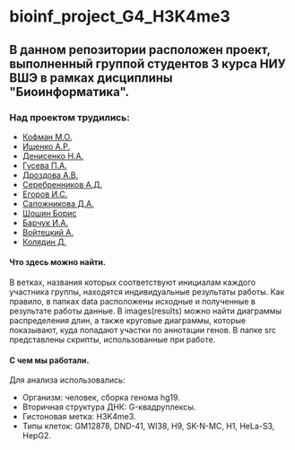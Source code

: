 # bioinf_project_G4_H3K4me3
## В данном репозитории расположен проект, выполненный группой студентов 3 курса НИУ ВШЭ в рамках дисциплины "Биоинформатика".
### Над проектом трудились:
* [Кофман М.О.](https://github.com/melkofman/bioinf_project_G4_H3K4me3/tree/mokofman)
* [Ищенко А.Р.](https://github.com/student1832/hse21_H3K4me3_G4_human)
* [Денисенко Н.А.](https://github.com/nd0761/hse21_H3K4me3_G4_human)
* [Гусева П.А.](https://github.com/no-brainer/hse21_H3K4me3_G4_human)
* [Дроздова А.В.](https://github.com/ADrozdova/hse21_H3K4me3_G4_human)
* [Серебренников А.Д.](https://github.com/SerebrennikovAlexandr/hse21_H3K4me3_G4_human)
* [Егоров И.С.](https://github.com/Igor-SeVeR/hse21_H3K4me3_G4_human)
* [Сапожникова Д.А.](https://github.com/dsapoggit/hse21_H3K4me3_G4_human)
* [Шошин Борис](https://github.com/mirabu2801/hse21_H3K4me3_G4_human)
* [Барчук И.А.](https://github.com/Merkrin/hse21_H3K4me3_G4_human)
* [Войтецкий А.](https://github.com/MrARVO/hse21_H3K4me3_G4_human)
* [Колядин Д.](https://github.com/d1kolyadin/hse21_H3K4me3_G4_human)

#### Что здесь можно найти.
В ветках, названия которых соответствуют инициалам каждого участника группы, находятся индивидуальные результаты работы.
Как правило, в папках data расположены исходные и полученные в результате работы данные. В images(results) можно найти диаграммы распределения длин, а также круговые диаграммы, которые показывают, куда попадают участки по аннотации генов. В папке src представлены скрипты, использованные при работе.

#### С чем мы работали.
Для анализа использовались:
  * Организм: человек, сборка генома hg19.
  * Вторичная структура ДНК: G-квадруплексы.
  * Гистоновая метка: H3K4me3.
  * Типы клеток: GM12878, DND-41, WI38, H9, SK-N-MC, H1, HeLa-S3, HepG2.
